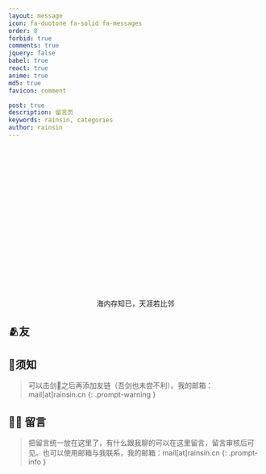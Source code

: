 ```yaml
---
layout: message
icon: fa-duotone fa-solid fa-messages
order: 8
forbid: true
comments: true
jquery: false
babel: true
react: true
anime: true
md5: true
favicon: comment

post: true
description: 留言页
keywords: rainsin, categories
author: rainsin
---
```


<style>
@media (min-width: 1400px) {
    .px-xxl-5 {
        padding-right: 9rem !important;
        padding-left: 9rem !important;
    }
}
</style>

<link rel="stylesheet" href="/assets/links/links-min.css"/>

<main id="shrink-card">
  <div class="c-glitch" style="border-radius: 12px;;aspect-ratio: 1 / .6;background-image: url('https://file.rainsin.cn/d/blog/img/friend/friend.png'),url('https://rainsinpan.vip.cpolar.cn/d/blog/img/friend/friend.png');">
    <div class="c-glitch__img" style="background-image: url('https://file.rainsin.cn/d/blog/img/friend/friend.png'),url('https://rainsinpan.vip.cpolar.cn/d/blog/img/friend/friend.png');"></div>
    <div class="c-glitch__img" style="background-image: url('https://file.rainsin.cn/d/blog/img/friend/friend.png'),url('https://rainsinpan.vip.cpolar.cn/d/blog/img/friend/friend.png');"></div>
    <div class="c-glitch__img" style="background-image: url('https://file.rainsin.cn/d/blog/img/friend/friend.png'),url('https://rainsinpan.vip.cpolar.cn/d/blog/img/friend/friend.png');"></div>
    <div class="c-glitch__img" style="background-image: url('https://file.rainsin.cn/d/blog/img/friend/friend.png'),url('https://rainsinpan.vip.cpolar.cn/d/blog/img/friend/friend.png');"></div>
    <div class="c-glitch__img" style="background-image: url('https://file.rainsin.cn/d/blog/img/friend/friend.png'),url('https://rainsinpan.vip.cpolar.cn/d/blog/img/friend/friend.png');"></div>
  </div>
  <div style="text-align: center;color: var(--text-color);">
    海内存知已，天涯若比邻
  </div>
</main>

## 🫂友

<div id="links-box"></div>

## 📌须知

> 可以击剑🤺之后再添加友链（吾剑也未尝不利）。我的邮箱：mail[at]rainsin.cn
{: .prompt-warning }

<script type="text/babel"  data-type="module" src="/assets/links/links.js"></script>


## 🫶🏻 留言

> 把留言统一放在这里了，有什么跟我聊的可以在这里留言，留言审核后可见。也可以使用邮箱与我联系，我的邮箱：mail[at]rainsin.cn
{: .prompt-info }